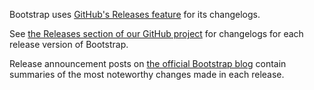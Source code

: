 Bootstrap uses [GitHub's Releases feature](https://blog.github.com/2013-07-02-release-your-software/) for its
changelogs.

See [the Releases section of our GitHub project](https://github.com/twbs/bootstrap/releases) for changelogs for each
release version of Bootstrap.

Release announcement posts on [the official Bootstrap blog](https://blog.getbootstrap.com/) contain summaries of the
most noteworthy changes made in each release.
